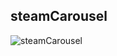 ## steamCarousel
![steamCarousel](https://user-images.githubusercontent.com/59251992/109457596-22a73a80-7a96-11eb-8e92-e0b7a1851376.gif)

